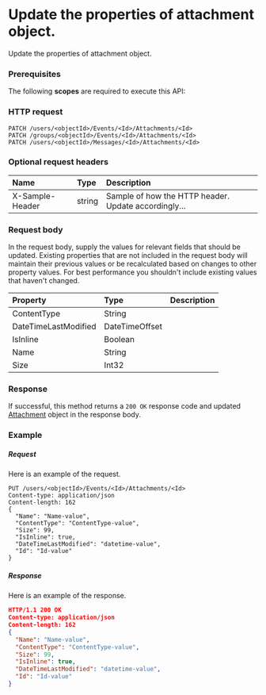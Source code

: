 # Update the properties of attachment object.

Update the properties of attachment object.
### Prerequisites
The following **scopes** are required to execute this API: 
### HTTP request
<!-- { "blockType": "ignored" } -->
```http
PATCH /users/<objectId>/Events/<Id>/Attachments/<Id>
PATCH /groups/<objectId>/Events/<Id>/Attachments/<Id>
PATCH /users/<objectId>/Messages/<Id>/Attachments/<Id>
```
### Optional request headers
| Name       | Type | Description|
|:-----------|:------|:----------|
| X-Sample-Header  | string  | Sample of how the HTTP header. Update accordingly...|

### Request body
In the request body, supply the values for relevant fields that should be updated. Existing properties that are not included in the request body will maintain their previous values or be recalculated based on changes to other property values. For best performance you shouldn't include existing values that haven't changed.

| Property	   | Type	|Description|
|:---------------|:--------|:----------|
|ContentType|String||
|DateTimeLastModified|DateTimeOffset||
|IsInline|Boolean||
|Name|String||
|Size|Int32||

### Response
If successful, this method returns a `200 OK` response code and updated [Attachment](../resources/attachment.md) object in the response body.
### Example
##### Request
Here is an example of the request.
<!-- {
  "blockType": "request",
  "name": "update_attachment"
}-->
```http
PUT /users/<objectId>/Events/<Id>/Attachments/<Id>
Content-type: application/json
Content-length: 162
{
  "Name": "Name-value",
  "ContentType": "ContentType-value",
  "Size": 99,
  "IsInline": true,
  "DateTimeLastModified": "datetime-value",
  "Id": "Id-value"
}
```
##### Response
<!-- {
  "blockType": "response",
  "truncated": false,
  "@odata.type": "attachment"
} -->
Here is an example of the response.
```json
HTTP/1.1 200 OK
Content-type: application/json
Content-length: 162
{
  "Name": "Name-value",
  "ContentType": "ContentType-value",
  "Size": 99,
  "IsInline": true,
  "DateTimeLastModified": "datetime-value",
  "Id": "Id-value"
}
```

<!-- uuid: 042b3a1b-11d6-4c94-a2eb-cbc4d13ffb7a
2015-10-15 16:49:27 UTC -->
<!-- {
  "type": "#page.annotation",
  "description": "Update the properties of attachment object.",
  "keywords": "",
  "section": "documentation",
  "tocPath": ""
}-->